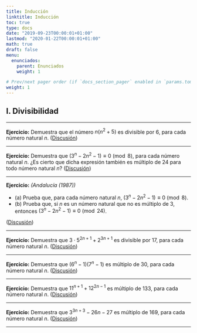 ```yaml
---
title: Inducción
linktitle: Inducción
toc: true
type: docs
date: "2019-09-23T00:00:01+01:00"
lastmod: "2020-01-22T00:00:01+01:00"
math: true
draft: false
menu:
  enunciados:
    parent: Enunciados
    weight: 1

# Prev/next pager order (if `docs_section_pager` enabled in `params.toml`)
weight: 1
---
```


## I. Divisibilidad

---

**Ejercicio:** Demuestra que el número $n(n^2 + 5)$ es divisible por $6$, para cada número natural $n$. ([Discusión](/2019/10/30/enunciados-propuestos-xvii/))

---

**Ejercicio:** Demuestra que $(3^n - 2n^2 - 1)\equiv 0\pmod{8}$, para cada número natural $n$. ¿Es cierto que dicha expresión también es múltiplo de $24$ para todo número natural $n$? ([Discusión](/2019/09/23/comenzamos-nuevo-proyecto-de-problemas-de-oposicion/))

---

**Ejercicio:** *(Andalucía (1987))*

-  (a) Prueba que, para cada número natural $n$, $(3^n - 2n^2 - 1)\equiv 0\pmod{8}$.
-  (b) Prueba que, si $n$ es un número natural que no es múltiplo de $3$, entonces $(3^n - 2n^2 - 1)\equiv 0\pmod{24}$.

([Discusión](/2020/01/22/enunciados-propuestos-xxxiv/))

---

**Ejercicio:** Demuestra que $3\cdot 5^{2n+1} + 2^{3n+1}$ es divisible por $17$, para cada número natural $n$. ([Discusión](/2019/10/21/enunciados-propuestos-xiii/))

---

**Ejercicio:** Demuestra que $(6^n - 1)(7^n - 1)$ es múltiplo de $30$, para cada número natural $n$. ([Discusión](/2019/09/24/enunciados-propuestos-ii/))

---

**Ejercicio:** Demuestra que $11^{n+1} + 12^{2n-1}$ es múltiplo de $133$, para cada número natural $n$. ([Discusión](/2019/09/23/comenzamos-nuevo-proyecto-de-problemas-de-oposicion/))

---

**Ejercicio:** Demuestra que $3^{3n+3} - 26n - 27$ es múltiplo de $169$, para cada número natural $n$. ([Discusión](/2019/09/24/enunciados-propuestos-ii/))

---
